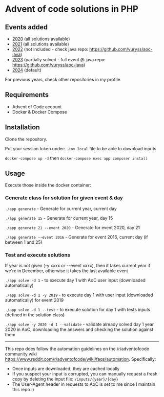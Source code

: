 # Advent of code solutions in PHP

## Events added

- [2020](https://adventofcode.com/2020) (all solutions available)
- [2021](https://adventofcode.com/2021) (all solutions available)
- [2022](https://adventofcode.com/2022) (not included - check java repo: https://github.com/vuryss/aoc-java)
- [2023](https://adventofcode.com/2023) (partially solved - full event @ java repo: https://github.com/vuryss/aoc-java)
- [2024](https://adventofcode.com/2024) (default)

For previous years, check other repositories in my profile.

## Requirements

- Advent of Code account
- Docker & Docker Compose

## Installation

Clone the repository.

Put your session token under: `.env.local` file to be able to download inputs

`docker-compose up -d` then `docker-compose exec app composer install`

## Usage

Execute those inside the docker container:

### Generate class for solution for given event & day
`./app generate` - Generate for current year, current day

`./app generate 15` - Generate for current year, day 15

`./app generate 21 --event 2020` - Generate for event 2020, day 21

`./app generate --event 2016` - Generate for event 2016, current day (if between 1 and 25)

### Test and execute solutions
If year is not given (-y xxxx or --event xxxx), then it takes current year if we're in December, otherwise it takes the last available event

`./app solve -d 1` - to execute day 1 with AoC user input (downloaded automatically)

`./app solve -d 1 -y 2019` - to execute day 1 with user input (downloaded automatically) for event 2019

`./app solve -d 1 --test` - to execute solution for day 1 with tests inputs (defined in the solution class)

`./app solve -y 2020 -d 1 --validate` - validate already solved day 1 year 2020 in AoC, downloading the answers and checking the solution against them

---

This repo does follow the automation guidelines on the /r/adventofcode community wiki https://www.reddit.com/r/adventofcode/wiki/faqs/automation. Specifically:

- Once inputs are downloaded, they are cached locally
- If you suspect your input is corrupted, you can manually request a fresh copy by deleting the input file: `/inputs/{year}/{day}`
- The User-Agent header in requests to AoC is set to me since I maintain this repo :)
